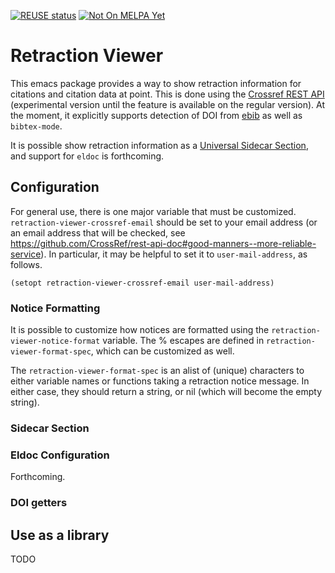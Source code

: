 [![REUSE status](https://api.reuse.software/badge/git.sr.ht/~swflint/retraction-viewer)](https://api.reuse.software/info/git.sr.ht/~swflint/retraction-viewer)
[![Not On MELPA Yet](https://melpa.org/packages/retraction-viewer-badge.svg)](https://melpa.org/#/retraction-viewer)

# Retraction Viewer

This emacs package provides a way to show retraction information for citations and citation data at point.
This is done using the [Crossref REST API](https://www.crossref.org/documentation/retrieve-metadata/rest-api/) (experimental version until the feature is available on the regular version).
At the moment, it explicitly supports detection of DOI from [ebib](http://joostkremers.github.io/ebib/) as well as `bibtex-mode`.

It is possible show retraction information as a [Universal Sidecar Section](https://git.sr.ht/~swflint/emacs-universal-sidecar), and support for `eldoc` is forthcoming.

## Configuration

For general use, there is one major variable that must be customized.
`retraction-viewer-crossref-email` should be set to your email address (or an email address that will be checked, see https://github.com/CrossRef/rest-api-doc#good-manners--more-reliable-service).
In particular, it may be helpful to set it to `user-mail-address`, as follows.

```elisp
(setopt retraction-viewer-crossref-email user-mail-address)
```

### Notice Formatting

It is possible to customize how notices are formatted using the `retraction-viewer-notice-format` variable.
The % escapes are defined in `retraction-viewer-format-spec`, which can be customized as well.

The `retraction-viewer-format-spec` is an alist of (unique) characters to either variable names or functions taking a retraction notice message.
In either case, they should return a string, or nil (which will become the empty string).

### Sidecar Section

### Eldoc Configuration

Forthcoming.

### DOI getters

## Use as a library

TODO
